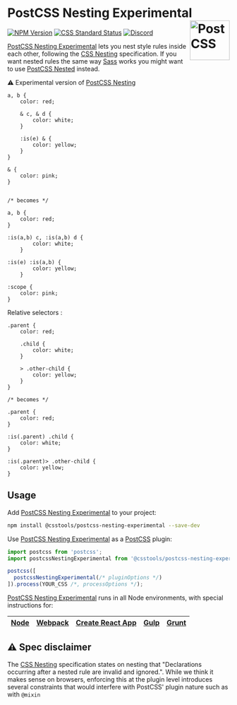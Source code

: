# PostCSS Nesting Experimental [<img src="https://postcss.github.io/postcss/logo.svg" alt="PostCSS" width="90" height="90" align="right">][postcss]

[![NPM Version][npm-img]][npm-url]
[![CSS Standard Status][css-img]][css-url]
[<img alt="Discord" src="https://shields.io/badge/Discord-5865F2?logo=discord&logoColor=white">][discord]

[PostCSS Nesting Experimental] lets you nest style rules inside each other, following the
[CSS Nesting] specification. If you want nested rules the same way [Sass] works
you might want to use [PostCSS Nested] instead.

⚠️ Experimental version of [PostCSS Nesting](https://github.com/csstools/postcss-plugins/tree/main/plugins/postcss-nesting)

```pcss
a, b {
	color: red;

	& c, & d {
		color: white;
	}

	:is(e) & {
		color: yellow;
	}
}

& {
	color: pink;
}


/* becomes */

a, b {
	color: red;
}

:is(a,b) c, :is(a,b) d {
		color: white;
	}

:is(e) :is(a,b) {
		color: yellow;
	}

:scope {
	color: pink;
}
```

Relative selectors :

```pcss
.parent {
	color: red;

	.child {
		color: white;
	}

	> .other-child {
		color: yellow;
	}
}

/* becomes */

.parent {
	color: red;
}

:is(.parent) .child {
	color: white;
}

:is(.parent)> .other-child {
	color: yellow;
}
```

## Usage

Add [PostCSS Nesting Experimental] to your project:

```bash
npm install @csstools/postcss-nesting-experimental --save-dev
```

Use [PostCSS Nesting Experimental] as a [PostCSS] plugin:

```js
import postcss from 'postcss';
import postcssNestingExperimental from '@csstools/postcss-nesting-experimental';

postcss([
  postcssNestingExperimental(/* pluginOptions */)
]).process(YOUR_CSS /*, processOptions */);
```

[PostCSS Nesting Experimental] runs in all Node environments, with special instructions for:

| [Node](INSTALL.md#node) | [Webpack](INSTALL.md#webpack) | [Create React App](INSTALL.md#create-react-app) | [Gulp](INSTALL.md#gulp) | [Grunt](INSTALL.md#grunt) |
| --- | --- | --- | --- | --- |

## ⚠️ Spec disclaimer

The [CSS Nesting] specification states on nesting that "Declarations occurring after a nested rule are invalid and ignored.".
While we think it makes sense on browsers, enforcing this at the plugin level introduces several constraints that would
interfere with PostCSS' plugin nature such as with `@mixin`

[css-img]: https://cssdb.org/images/badges/nesting-rules.svg
[css-url]: https://cssdb.org/#nesting-rules
[discord]: https://discord.gg/bUadyRwkJS
[npm-img]: https://img.shields.io/npm/v/@csstools/postcss-nesting-experimental.svg
[npm-url]: https://www.npmjs.com/package/@csstools/postcss-nesting-experimental

[CSS Nesting]: https://drafts.csswg.org/css-nesting/
[PostCSS]: https://github.com/postcss/postcss
[PostCSS Nesting Experimental]: https://github.com/csstools/postcss-plugins/tree/main/experimental/postcss-nesting
[PostCSS Nested]: https://github.com/postcss/postcss-nested
[Sass]: https://sass-lang.com/
